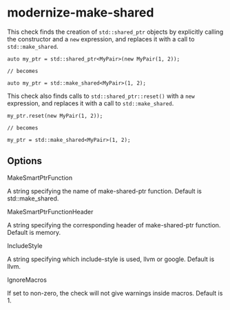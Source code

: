modernize-make-shared
=====================

This check finds the creation of `std::shared_ptr` objects by explicitly
calling the constructor and a `new` expression, and replaces it with a
call to `std::make_shared`.

    auto my_ptr = std::shared_ptr<MyPair>(new MyPair(1, 2));

    // becomes

    auto my_ptr = std::make_shared<MyPair>(1, 2);

This check also finds calls to `std::shared_ptr::reset()` with a `new`
expression, and replaces it with a call to `std::make_shared`.

    my_ptr.reset(new MyPair(1, 2));

    // becomes

    my_ptr = std::make_shared<MyPair>(1, 2);

Options
-------

MakeSmartPtrFunction

A string specifying the name of make-shared-ptr function. Default is
<span class="title-ref">std::make\_shared</span>.

MakeSmartPtrFunctionHeader

A string specifying the corresponding header of make-shared-ptr
function. Default is <span class="title-ref">memory</span>.

IncludeStyle

A string specifying which include-style is used, <span
class="title-ref">llvm</span> or <span class="title-ref">google</span>.
Default is <span class="title-ref">llvm</span>.

IgnoreMacros

If set to non-zero, the check will not give warnings inside macros.
Default is <span class="title-ref">1</span>.
